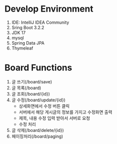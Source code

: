 # Develop Environment
1. IDE: IntelliJ IDEA Community
2. Sring Boot 3.2.2
3. JDK 17
4. mysql
5. Spring Data JPA
6. Thymeleaf

# Board Functions
1. 글 쓰기(/board/save)
2. 글 목록(/board)
3. 글 조회(/board/{id})
4. 글 수정(/board/update/{id})
   - 상세화면에서 수정 버튼 클릭
   - 서버에서 해당 게시글의 정보를 가지고 수정화면 출력
   - 제목, 내용 수정 입력 받아서 서버로 요청
   - 수정 처리  
5. 글 삭제(/board/delete/{id})
6. 페이징처리(/board/paging)
